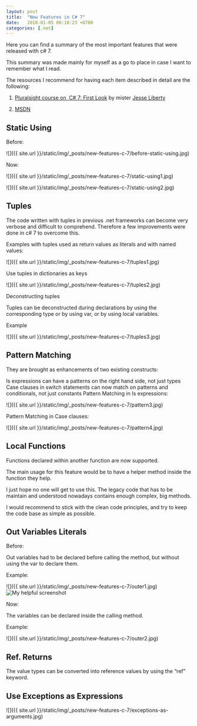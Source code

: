 ```yaml
---
layout: post
title:  "New Features in C# 7"
date:   2018-01-05 00:18:23 +0700
categories: [.net]
---
```

Here you can find a summary of the most important features that were released with c# 7.

This summary was made mainly for myself as a go to place in case I want to remember what I read.

The resources I recommend for having each item described in detail are the following:

   1. [Pluralsight course on  C# 7: First Look][Pluralsight-Csharp-7] by mister [Jesse Liberty][Jesse-Liberty] 

   2. [MSDN][MSDN]



## Static Using

Before:

  ![]({{ site.url }}/static/img/_posts/new-features-c-7/before-static-using.jpg)


Now:

  ![]({{ site.url }}/static/img/_posts/new-features-c-7/static-using1.jpg)

  ![]({{ site.url }}/static/img/_posts/new-features-c-7/static-using2.jpg)


## Tuples

The code written with tuples in previous .net frameworks can become very verbose and difficult to comprehend.  Therefore a few improvements were done in c# 7 to overcome this.


Examples with tuples used as return values as literals and with named values:

  ![]({{ site.url }}/static/img/_posts/new-features-c-7/tuples1.jpg)


Use tuples in dictionaries as keys

  ![]({{ site.url }}/static/img/_posts/new-features-c-7/tuples2.jpg)

Deconstructing tuples

Tuples can be deconstructed during declarations by using the corresponding type or by using var, or by using local variables.

  Example

  ![]({{ site.url }}/static/img/_posts/new-features-c-7/tuples3.jpg)


## Pattern Matching

They are brought as enhancements of two existing constructs:

Is expressions can have a patterns on the right hand side, not just types
Case clauses in switch statements can now match on patterns and conditionals, not just constants
Pattern Matching in Is expressions:

   ![]({{ site.url }}/static/img/_posts/new-features-c-7/pattern3.jpg)

Pattern Matching in Case clauses:

   ![]({{ site.url }}/static/img/_posts/new-features-c-7/pattern4.jpg)

 
 

## Local Functions

Functions declared within another function are now supported.

The main usage for this feature would be to have a helper method inside the function they help.

I just hope no one will get to use this. The legacy code that has to be maintain and understood nowadays contains enough complex, big methods.

I would recommend to stick with the clean code principles, and try to keep the code base as simple as possible.


## Out Variables Literals

Before:

Out variables had to be declared before calling the method, but without using the var to declare them.

  Example:

   ![]({{ site.url }}/static/img/_posts/new-features-c-7/outer1.jpg)
![My helpful screenshot](/assets/screenshot.jpg)

Now:

The variables can be declared inside the calling method.

  Example:

  ![]({{ site.url }}/static/img/_posts/new-features-c-7/outer2.jpg)



## Ref. Returns

The value types can be converted into reference values by using the “ref” keyword.


## Use Exceptions as Expressions

  ![]({{ site.url }}/static/img/_posts/new-features-c-7/exceptions-as-arguments.jpg)

 

[Pluralsight-Csharp-7]: https://www.pluralsight.com/courses/csharp-7-first-look 
[Jesse-Liberty]: https://app.pluralsight.com/profile/author/jesse-liberty 
[MSDN]: https://docs.microsoft.com/en-us/dotnet/csharp/whats-new/csharp-7
